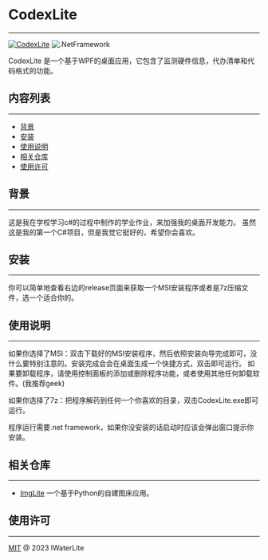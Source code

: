 ﻿# CodexLite

------

[![CodexLite](https://img.shields.io/badge/CodexLite-%40lWaterLite-blue)](https://github.com/lWaterLite) ![.NetFramework](https://img.shields.io/badge/.NETFramework-v4.7.2-green)

CodexLite 是一个基于WPF的桌面应用，它包含了监测硬件信息，代办清单和代码格式的功能。

## 内容列表

------

- [背景](#背景)
- [安装](#安装)
- [使用说明](#使用说明)
- [相关仓库](#相关仓库)
- [使用许可](#使用许可)

## 背景

------

这是我在学校学习c#的过程中制作的学业作业，来加强我的桌面开发能力。 虽然这是我的第一个C#项目，但是我觉它挺好的，希望你会喜欢。

## 安装

------

你可以简单地查看右边的release页面来获取一个MSI安装程序或者是7z压缩文件，选一个适合你的。

## 使用说明

------

如果你选择了MSI：双击下载好的MSI安装程序，然后依照安装向导完成即可，没什么要特别注意的。安装完成会会在桌面生成一个快捷方式，双击即可运行。 如果要卸载程序，请使用控制面板的添加或删除程序功能，或者使用其他任何卸载软件。(我推荐geek)

如果你选择了7z：把程序解药到任何一个你喜欢的目录，双击CodexLite.exe即可运行。

程序运行需要.net framework，如果你没安装的话启动时应该会弹出窗口提示你安装。

## 相关仓库

------

- [ImgLite](https://github.com/lWaterLite/ImgLite) 一个基于Python的自建图床应用。

## 使用许可

------

[MIT](LICENSE) @ 2023 lWaterLite